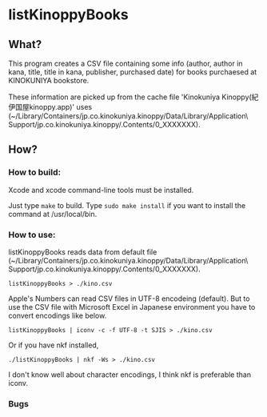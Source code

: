 # listKinoppyBooks

## What?

This program creates a CSV file containing some info (author, author in kana, title, title in kana, publisher, purchased date) for books purchaesed at KINOKUNIYA bookstore.

These information are picked up from the cache file 'Kinokuniya Kinoppy(紀伊国屋kinoppy.app)' uses (~/Library/Containers/jp.co.kinokuniya.kinoppy/Data/Library/Application\ Support/jp.co.kinokuniya.kinoppy/.Contents/0_XXXXXXX).

## How?

### How to build:

Xcode and xcode command-line tools must be installed.

Just type `make` to build.
Type `sudo make install` if you want to install the command at /usr/local/bin.

### How to use:

listKinoppyBooks reads data from default file (~/Library/Containers/jp.co.kinokuniya.kinoppy/Data/Library/Application\ Support/jp.co.kinokuniya.kinoppy/.Contents/0_XXXXXXX).

`listKinoppyBooks > ./kino.csv`

Apple's Numbers can read CSV files in UTF-8 encodeing (default).  But to use the CSV file with Microsoft Excel in Japanese environment you have to convert encodings like below.

`listKinoppyBooks | iconv -c -f UTF-8 -t SJIS > ./kino.csv`

Or if you have nkf installed,

`./listKinoppyBooks | nkf -Ws > ./kino.csv`

I don't know well about character encodings, I think nkf is preferable than iconv.

### Bugs

